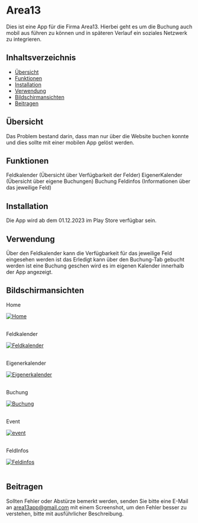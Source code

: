 # Area13

Dies ist eine App für die Firma Area13.
Hierbei geht es um die Buchung auch mobil aus führen zu können und in späteren Verlauf ein soziales Netzwerk zu integrieren. 

## Inhaltsverzeichnis

- [Übersicht](#übersicht)
- [Funktionen](#funktionen)
- [Installation](#installation)
- [Verwendung](#verwendung)
- [Bildschirmansichten](#bildschirmansichten)
- [Beitragen](#beitragen)

## Übersicht

Das Problem bestand darin, dass man nur über die Website buchen konnte und dies sollte mit einer mobilen App gelöst werden. 

## Funktionen

Feldkalender (Übersicht über Verfügbarkeit der Felder)
EigenerKalender (Übersicht über eigene Buchungen)
Buchung
Feldinfos (Informationen über das jeweilige Feld)

## Installation

Die App wird ab dem 01.12.2023 im Play Store verfügbar sein.

## Verwendung

Über den Feldkalender kann die Verfügbarkeit für das jeweilige Feld eingesehen werden ist das Erledigt kann über den Buchung-Tab gebucht werden ist eine Buchung geschen wird es im eigenen Kalender innerhalb der App angezeigt.

## Bildschirmansichten

Home

<a href="https://postimg.cc/2LDFMhNQ" target="_blank"><img src="https://i.postimg.cc/2LDFMhNQ/Home.png" alt="Home"/></a><br/><br/>


Feldkalender

<a href="https://postimg.cc/jwxc8yHG" target="_blank"><img src="https://i.postimg.cc/jwxc8yHG/Feldkalender.png" alt="Feldkalender"/></a><br/><br/>

Eigenerkalender

<a href="https://postimg.cc/QFtg2jwy" target="_blank"><img src="https://i.postimg.cc/QFtg2jwy/Eigenerkalender.png" alt="Eigenerkalender"/></a><br/><br/>

Buchung

<a href="https://postimg.cc/4n42wRwm" target="_blank"><img src="https://i.postimg.cc/4n42wRwm/Buchung.png" alt="Buchung"/></a><br/><br/>

Event

<a href="https://postimg.cc/sB9K9ThY" target="_blank"><img src="https://i.postimg.cc/sB9K9ThY/event.png" alt="event"/></a><br/><br/>

FeldInfos

<a href="https://postimg.cc/7GKVjbXb" target="_blank"><img src="https://i.postimg.cc/7GKVjbXb/Feldinfos.png" alt="Feldinfos"/></a><br/><br/>

## Beitragen

Sollten Fehler oder Abstürze bemerkt werden, senden Sie bitte eine E-Mail an area13app@gmail.com mit einem Screenshot, um den Fehler besser zu verstehen, bitte mit ausführlicher Beschreibung. 